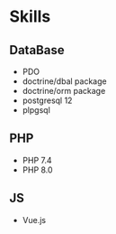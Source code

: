 # Skills

## DataBase
- PDO
- doctrine/dbal package
- doctrine/orm package
- postgresql 12
- plpgsql

## PHP
- PHP 7.4
- PHP 8.0

## JS
- Vue.js


